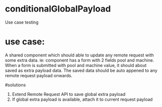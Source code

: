 # conditionalGlobalPayload
Use case testing

# use case:
A shared component which should able to update any remote request with some extra data.
ie: component has a form with 2 fields pool and machine. When a form is submitted with pool and machine value, it should about saved as extra payload data. 
The saved data should be auto appened to any remote request payload onwards.

#solutions
1. Extend Remote Request API to save global extra payload 
2. If global extra payload is available, attach it to current request payload
